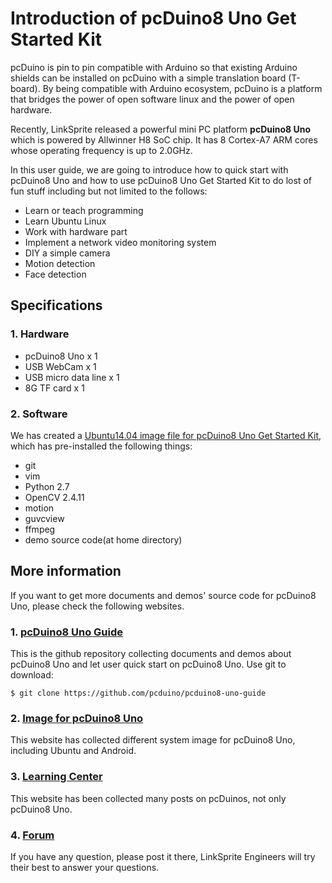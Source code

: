 # Introduction of pcDuino8 Uno Get Started Kit

pcDuino is pin to pin compatible with Arduino so that existing Arduino shields can be installed on pcDuino with a simple translation board (T-board). By being compatible with Arduino ecosystem, pcDuino is a platform that bridges the power of open software linux and the power of open hardware.

Recently, LinkSprite released a powerful mini PC platform **pcDuino8 Uno** which is powered by Allwinner H8 SoC chip. It has 8 Cortex-A7 ARM cores whose operating frequency is up to 2.0GHz.

In this user guide, we are going to introduce how to quick start with pcDuino8 Uno and how to use pcDuino8 Uno Get Started Kit to do lost of fun stuff including but not limited to the follows:
* Learn or teach programming
* Learn Ubuntu Linux
* Work with hardware part
* Implement a network video monitoring system
* DIY a simple camera
* Motion detection
* Face detection

## Specifications

### 1. Hardware
* pcDuino8 Uno x 1
* USB WebCam x 1
* USB micro data line x 1
* 8G TF card x 1

### 2. Software

We has created a [Ubuntu14.04 image file for pcDuino8 Uno Get Started Kit](https://s3.amazonaws.com/pcduino/Images/pcduino8/pcDuino8Uno/pcduino8_ubuntu14.04_20151121_preinstalled_opencv2.4.11.7z), which has pre-installed the following things:
* git
* vim
* Python 2.7
* OpenCV 2.4.11
* motion
* guvcview
* ffmpeg
* demo source code(at home directory)

## More information
If you want to get more documents and demos' source code for pcDuino8 Uno, please check the following websites.

### 1. [pcDuino8 Uno Guide](https://github.com/pcduino/pcduino8-uno-guide)
This is the github repository collecting documents and demos about pcDuino8 Uno and let user quick start on pcDuino8 Uno.
Use git to download:
```
$ git clone https://github.com/pcduino/pcduino8-uno-guide
```
### 2. [Image for pcDuino8 Uno](http://www.linksprite.com/image-for-pcduino8-uno/)
This website has collected different system image for pcDuino8 Uno, including Ubuntu and Android.

### 3. [Learning Center](http://learn.linksprite.com/)
This website has been collected many posts on pcDuinos, not only pcDuino8 Uno.

### 4. [Forum](http://forum.linksprite.com/)
If you have any question, please post it there, LinkSprite Engineers will try their best to answer your questions.

